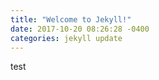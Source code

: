 ```yaml
---
title: "Welcome to Jekyll!"
date: 2017-10-20 08:26:28 -0400
categories: jekyll update
---
```


test
